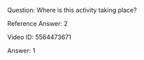 Question: Where is this activity taking place?

Reference Answer: 2

Video ID: 5564473671

Answer: 1

